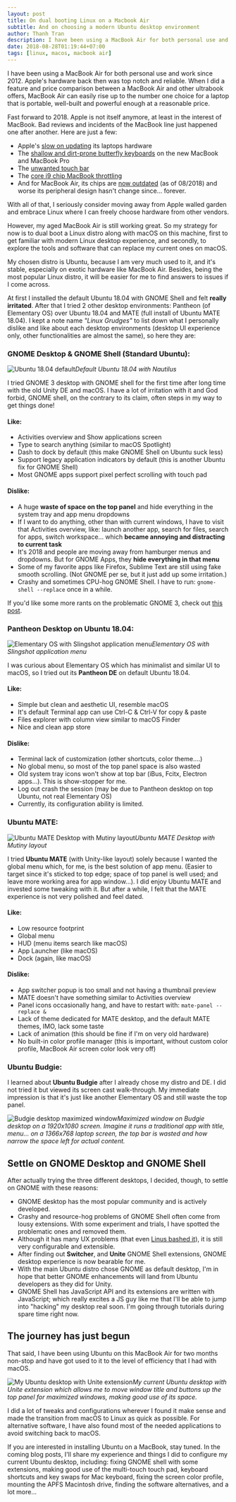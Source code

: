 ```yaml
---
layout: post
title: On dual booting Linux on a Macbook Air
subtitle: And on choosing a modern Ubuntu desktop environment
author: Thanh Tran
description: I have been using a MacBook Air for both personal use and work since 2012. But in 2018, Apple is not itself anymore. I'm dual booting a Linux distro along with macOS on my MBA, to get familiar with modern Linux desktop experience, and to explore the tools and software that can replace my current ones on macOS.
date: 2018-08-28T01:19:44+07:00
tags: [linux, macos, macbook air]
---
```


I have been using a MacBook Air for both personal use and work since 2012. Apple's hardware back then was top notch and reliable. When I did a feature and price comparison between a MacBook Air and other ultrabook offers, MacBook Air can easily rise up to the number one choice for a laptop that is portable, well-built and powerful enough at a reasonable price.

Fast forward to 2018. Apple is not itself anymore, at least in the interest of MacBook. Bad reviews and incidents of the MacBook line just happened one after another. Here are just a few:

- Apple's [slow on updating](https://weblog.rogueamoeba.com/2018/06/14/on-the-sad-state-of-macintosh-hardware/) its laptops hardware
- The [shallow and dirt-prone butterfly keyboards](https://theoutline.com/post/2402/the-new-macbook-keyboard-is-ruining-my-life) on the new MacBook and MacBook Pro
- The [unwanted touch bar](https://www.reddit.com/r/mac/comments/5w3wpy/q_people_who_have_used_the_touch_bar_is_it_worth/)
- The [core i9 chip MacBook throttling](https://www.macrumors.com/2018/07/17/core-i9-chip-macbook-pro-throttling/)
- And for MacBook Air, its chips are [now outdated](https://buyersguide.macrumors.com/#MacBook_Air) (as of 08/2018) and worse its peripheral design hasn't change since... forever.

With all of that, I seriously consider moving away from Apple walled garden and embrace Linux where I can freely choose hardware from other vendors.

However, my aged MacBook Air is still working great. So my strategy for now is to dual boot a Linux distro along with macOS on this machine, first to get familiar with modern Linux desktop experience, and secondly, to explore the tools and software that can replace my current ones on macOS.

My chosen distro is Ubuntu, because I am very much used to it, and it's stable, especially on exotic hardware like MacBook Air. Besides, being the most popular Linux distro, it will be easier for me to find answers to issues if I come across.

At first I installed the default Ubuntu 18.04 with GNOME Shell and felt **really irritated**. After that I tried 2 other desktop environments: Pantheon (of Elementary OS) over Ubuntu 18.04 and MATE (full install of Ubuntu MATE 18.04). I kept a note name _"Linux Grudges"_ to list down what I personally dislike and like about each desktop environments (desktop UI experience only, other functionalities are almost the same), so here they are:

### GNOME Desktop & GNOME Shell (Standard Ubuntu):

![Ubuntu 18.04 default](/images/2018/ubuntu-1804-with-nautilus.jpg)_Default Ubuntu 18.04 with Nautilus_

I tried GNOME 3 desktop with GNOME shell for the first time after long time with the old Unity DE and macOS. I have a lot of irritation with it and God forbid, GNOME shell, on the contrary to its claim, often steps in my way to get things done!

#### Like:
- Activities overview and Show applications screen
- Type to search anything (similar to macOS Spotlight)
- Dash to dock by default (this make GNOME Shell on Ubuntu suck less)
- Support legacy application indicators by default (this is another Ubuntu fix for GNOME Shell)
- Most GNOME apps support pixel perfect scrolling with touch pad

#### Dislike:
- A huge **waste of space on the top panel** and hide everything in the system tray and app menu dropdowns
- If I want to do anything, other than with current windows, I have to visit that Activities overview, like: launch another app, search for files, search for apps, switch workspace... which **became annoying and distracting to current task**
- It's 2018 and people are moving away from hamburger menus and dropdowns. But for GNOME Apps, they **hide everything in that menu**
- Some of my favorite apps like Firefox, Sublime Text are still using fake smooth scrolling. (Not GNOME per se, but it just add up some irritation.)
- Crashy and sometimes CPU-hog GNOME Shell. I have to run: `gnome-shell --replace` once in a while.

If you'd like some more rants on the problematic GNOME 3, check out [this post](https://liam-on-linux.livejournal.com/52807.html).

### Pantheon Desktop on Ubuntu 18.04:

![Elementary OS with Slingshot application menu](/images/2018/elementary-os.jpg)_Elementary OS with Slingshot application menu_

I was curious about Elementary OS which has minimalist and similar UI to macOS, so I tried out its **Pantheon DE** on default Ubuntu 18.04.

#### Like:
- Simple but clean and aesthetic UI, resemble macOS
- It's default Terminal app can use Ctrl-C & Ctrl-V for copy & paste
- Files explorer with column view similar to macOS Finder
- Nice and clean app store

#### Dislike:
- Terminal lack of customization (other shortcuts, color theme....)
- No global menu, so most of the top panel space is also wasted
- Old system tray icons won't show at top bar (iBus, Fcitx, Electron apps...). This is show-stopper for me.
- Log out crash the session (may be due to Pantheon desktop on top Ubuntu, not real Elementary OS)
- Currently, its configuration ability is limited.

### Ubuntu MATE:

![Ubuntu MATE Desktop with Mutiny layout ](/images/2018/ubuntu-mate-mutiny.jpg)_Ubuntu MATE Desktop with Mutiny layout_

I tried **Ubuntu MATE** (with Unity-like layout) solely because I wanted the global menu which, for me, is the best solution of app menu. (Easier to target since it's sticked to top edge; space of top panel is well used; and leave more working area for app window...). I did enjoy Ubuntu MATE and invested some tweaking with it. But after a while, I felt that the MATE experience is not very polished and feel dated.

#### Like:
- Low resource footprint
- Global menu
- HUD (menu items search like macOS)
- App Launcher (like macOS)
- Dock (again, like macOS)

#### Dislike:
- App switcher popup is too small and not having a thumbnail preview
- MATE doesn't have something similar to Activities overview
- Panel icons occasionally hang, and have to restart with: `mate-panel --replace &`
- Lack of theme dedicated for MATE desktop, and the default MATE themes, IMO, lack some taste
- Lack of animation (this should be fine if I'm on very old hardware)
- No built-in color profile manager (this is important, without custom color profile, MacBook Air screen color look very off)

### Ubuntu Budgie:

I learned about **Ubuntu Budgie** after I already chose my distro and DE. I did not tried it but viewed its screen cast walk-through. My immediate impression is that it's just like another Elementary OS and still waste the top panel.

![Budgie desktop maximized window](/images/2018/budgie-maximized.png)_Maximized window on Budgie desktop on a 1920x1080 screen. Imagine it runs a traditional app with title, menu... on a 1366x768 laptop screen, the top bar is wasted and how narrow the space left for actual content._

## Settle on GNOME Desktop and GNOME Shell

After actually trying the three different desktops, I decided, though, to settle on GNOME with these reasons:

- GNOME desktop has the most popular community and is actively developed.
- Crashy and resource-hog problems of GNOME Shell often come from lousy extensions. With some experiment and trials, I have spotted the problematic ones and removed them.
- Although it has many UX problems (that even [Linus bashed it](https://www.zdnet.com/article/linus-torvalds-finds-gnome-3-4-to-be-a-total-user-experience-design-failure/)), it is still very configurable and extensible.
- After finding out **Switcher**, and **Unite** GNOME Shell extensions, GNOME desktop experience is now bearable for me.
- With the main Ubuntu distro chose GNOME as default desktop, I'm in hope that better GNOME enhancements will land from Ubuntu developers as they did for Unity.
- GNOME Shell has JavaScript API and its extensions are written with JavaScript; which really excites a JS guy like me that I'll be able to jump into "hacking" my desktop real soon. I'm going through tutorials during spare time right now.

## The journey has just begun

That said, I have been using Ubuntu on this MacBook Air for two months non-stop and have got used to it to the level of efficiency that I had with macOS.

![My Ubuntu desktop with Unite extension](/images/2018/ubuntu-1804-unite.jpg)_My current Ubuntu desktop with Unite extension which allows me to move window title and buttons up the top panel for maximized windows, making good use of its space._

I did a lot of tweaks and configurations wherever I found it make sense and made the transition from macOS to Linux as quick as possible. For alternative software, I have also found most of the needed applications to avoid switching back to macOS.

If you are interested in installing Ubuntu on a MacBook, stay tuned. In the coming blog posts, I'll share my experience and things I did to configure my current Ubuntu desktop, including: fixing GNOME shell with some extensions, making good use of the multi-touch touch pad, keyboard shortcuts and key swaps for Mac keyboard, fixing the screen color profile, mounting the APFS Macintosh drive, finding the software alternatives, and a lot more...
